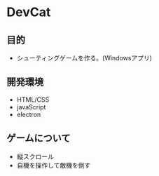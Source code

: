# DevCat
## 目的
* シューティングゲームを作る。(Windowsアプリ)

## 開発環境
* HTML/CSS
* javaScript
* electron

## ゲームについて
* 縦スクロール
* 自機を操作して敵機を倒す
